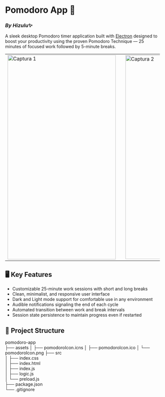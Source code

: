 # Pomodoro App 💖
### *By Hizulu*✨  
A sleek desktop Pomodoro timer application built with [Electron](https://www.electronjs.org/) designed to boost your productivity using the proven Pomodoro Technique — 25 minutes of focused work followed by 5-minute breaks.

<table align="center">
  <tr>
    <td><img width="352" height="664" alt="Captura 1" src="https://github.com/user-attachments/assets/526f30ee-292a-4f99-b1c1-6ecbd949f8d3" /></td>
    <td style="width: 20px;"></td>
    <td><img width="366" height="662" alt="Captura 2" src="https://github.com/user-attachments/assets/150a2101-7a8f-40e8-a32d-512e9b00e8af" /></td>
  </tr>
</table>

## 🖥️ Key Features

- Customizable 25-minute work sessions with short and long breaks  
- Clean, minimalist, and responsive user interface
- Dark and Light mode support for comfortable use in any environment
- Audible notifications signaling the end of each cycle  
- Automated transition between work and break intervals  
- Session state persistence to maintain progress even if restarted  

## 📂 Project Structure

pomodoro-app  
├── assets
│   ├── pomodoroIcon.icns
│   ├── pomodoroIcon.ico
│   └── pomodoroIcon.png
├── src  
│   ├── index.css    
│   ├── index.html          
│   ├── index.js           
│   ├── logic.js          
│   └── preload.js            
├── package.json            
└── .gitignore             


